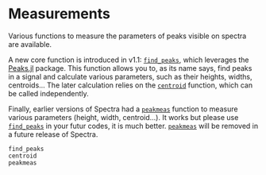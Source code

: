 # Measurements

Various functions to measure the parameters of peaks visible on spectra are available.

A new core function is introduced in v1.1: [`find_peaks`](@ref), which leverages the [Peaks.jl](https://www.juliapackages.com/p/peaks) package. This function allows you to, as its name says, find peaks in a signal and calculate various parameters, such as their heights, widths, centroids... The later calculation relies on the [`centroid`](@ref) function, which can be called independently.

Finally, earlier versions of Spectra had a [`peakmeas`](@ref) function to measure various parameters (height, width, centroid...). It works but please use [`find_peaks`](@ref) in your futur codes, it is much better. [`peakmeas`](@ref) will be removed in a future release of Spectra.

```@docs
find_peaks
centroid
peakmeas
```
